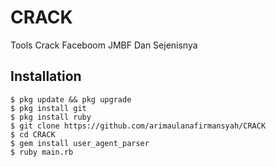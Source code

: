 # CRACK
Tools Crack Faceboom
JMBF Dan Sejenisnya

## Installation
    $ pkg update && pkg upgrade
    $ pkg install git
    $ pkg install ruby
    $ git clone https://github.com/arimaulanafirmansyah/CRACK
    $ cd CRACK
    $ gem install user_agent_parser
    $ ruby main.rb
